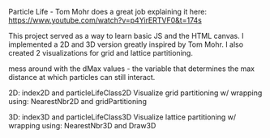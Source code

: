 Particle Life - Tom Mohr does a great job explaining it here:
https://www.youtube.com/watch?v=p4YirERTVF0&t=174s

This project served as a way to learn basic JS and the HTML canvas.
I implemented a 2D and 3D version greatly inspired by Tom Mohr.
I also created 2 visualizations for grid and lattice partitioning.

mess around with the dMax values - the variable that determines the
max distance at which particles can still interact.

2D: index2D and particleLifeClass2D
Visualize grid partitioning w/ wrapping using:
NearestNbr2D and gridPartitioning

3D: index3D and particleLifeClass3D
Visualize lattice partitioning w/ wrapping using:
NearestNbr3D and Draw3D
